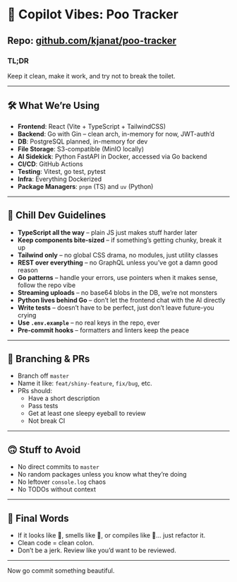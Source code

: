 # 💩 Copilot Vibes: Poo Tracker

## Repo: [github.com/kjanat/poo-tracker](https://github.com/kjanat/poo-tracker)

### TL;DR

Keep it clean, make it work, and try not to break the toilet.

---

## 🛠️ What We’re Using

- **Frontend**: React (Vite + TypeScript + TailwindCSS)
- **Backend**: Go with Gin – clean arch, in-memory for now, JWT-auth’d
- **DB**: PostgreSQL planned, in-memory for dev
- **File Storage**: S3-compatible (MinIO locally)
- **AI Sidekick**: Python FastAPI in Docker, accessed via Go backend
- **CI/CD**: GitHub Actions
- **Testing**: Vitest, go test, pytest
- **Infra**: Everything Dockerized
- **Package Managers**: `pnpm` (TS) and `uv` (Python)

---

## 🧘 Chill Dev Guidelines

- **TypeScript all the way** – plain JS just makes stuff harder later
- **Keep components bite-sized** – if something’s getting chunky, break it up
- **Tailwind only** – no global CSS drama, no modules, just utility classes
- **REST over everything** – no GraphQL unless you’ve got a damn good reason
- **Go patterns** – handle your errors, use pointers when it makes sense, follow the repo vibe
- **Streaming uploads** – no base64 blobs in the DB, we’re not monsters
- **Python lives behind Go** – don’t let the frontend chat with the AI directly
- **Write tests** – doesn’t have to be perfect, just don’t leave future-you crying
- **Use `.env.example`** – no real keys in the repo, ever
- **Pre-commit hooks** – formatters and linters keep the peace

---

## 🔀 Branching & PRs

- Branch off `master`
- Name it like: `feat/shiny-feature`, `fix/bug`, etc.
- PRs should:
  - Have a short description
  - Pass tests
  - Get at least one sleepy eyeball to review
  - Not break CI

---

## 🙃 Stuff to Avoid

- No direct commits to `master`
- No random packages unless you know what they’re doing
- No leftover `console.log` chaos
- No TODOs without context

---

## 🧻 Final Words

- If it looks like 💩, smells like 💩, or compiles like 💩... just refactor it.
- Clean code = clean colon.
- Don’t be a jerk. Review like you’d want to be reviewed.

---

Now go commit something beautiful.
